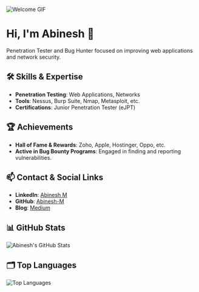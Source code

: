 <!-- GIF Image -->
![Welcome GIF](https://i.giphy.com/media/v1.Y2lkPTc5MGI3NjExOGlrc21hanV6c2ExNDRnY2k2bXZzNmdyamNzcThldHJra3Rib3J6OSZlcD12MV9pbnRlcm5hbF9naWZfYnlfaWQmY3Q9Zw/Rpl1sod1vCXK0L2SUN/giphy.gif)

<!-- Title -->
# Hi, I'm Abinesh 👋

<!-- Introduction -->
Penetration Tester and Bug Hunter focused on improving web applications and network security. 

<!-- Skills and Expertise -->
## 🛠 Skills & Expertise

- **Penetration Testing**: Web Applications, Networks
- **Tools**: Nessus, Burp Suite, Nmap, Metasploit, etc.
- **Certifications**: Junior Penetration Tester (eJPT)

<!-- Achievements -->
## 🏆 Achievements

- **Hall of Fame & Rewards**: Zoho, Apple, Hostinger, Oppo, etc.
- **Active in Bug Bounty Programs**: Engaged in finding and reporting vulnerabilities.

<!-- Contact and Social Links -->
## 📫 Contact & Social Links

- **LinkedIn**: [Abinesh M](https://www.linkedin.com/in/abinesh-m20)
- **GitHub**: [Abinesh-M](https://github.com/Abinesh-M)
- **Blog**: [Medium](https://abineshm.medium.com/)

<!-- GitHub Stats -->
## 📊 GitHub Stats

![Abinesh's GitHub Stats](https://github-readme-stats.vercel.app/api?username=Abinesh-M&show_icons=true&hide_title=true&count_private=true&hide=prs&theme=default)

<!-- Top Languages -->
## 🗂 Top Languages

![Top Languages](https://github-readme-stats.vercel.app/api/top-langs/?username=Abinesh-M&layout=compact&theme=default)
